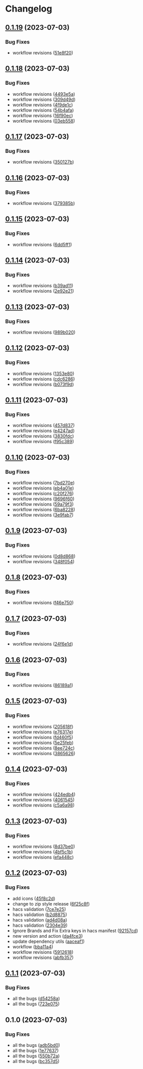 # Changelog

## [0.1.19](https://github.com/Makr91/ha_easgen/compare/v0.1.18...v0.1.19) (2023-07-03)


### Bug Fixes

* workflow revisions ([51e8f20](https://github.com/Makr91/ha_easgen/commit/51e8f206a046e414b31c65ed996fd368edf1cc0c))

## [0.1.18](https://github.com/Makr91/ha_easgen/compare/v0.1.17...v0.1.18) (2023-07-03)


### Bug Fixes

* workflow revisions ([4493e5a](https://github.com/Makr91/ha_easgen/commit/4493e5ab9398449ee4ca16ac0391bcab0de19232))
* workflow revisions ([309d49d](https://github.com/Makr91/ha_easgen/commit/309d49d966f64f7bd3e8264d1f59f9df63756dd1))
* workflow revisions ([4f9de1c](https://github.com/Makr91/ha_easgen/commit/4f9de1c7427936496384ef9fc4a7152ba907a02a))
* workflow revisions ([54b4afa](https://github.com/Makr91/ha_easgen/commit/54b4afa5f3aa354f6ef9ddaa33d29596a945556b))
* workflow revisions ([16f90ec](https://github.com/Makr91/ha_easgen/commit/16f90ec4a85a59743b723e3cd08639ce09d90a23))
* workflow revisions ([03eb558](https://github.com/Makr91/ha_easgen/commit/03eb558838f8f5c66f12625011cbded67e7d581b))

## [0.1.17](https://github.com/Makr91/ha_easgen/compare/v0.1.16...v0.1.17) (2023-07-03)


### Bug Fixes

* workflow revisions ([350127b](https://github.com/Makr91/ha_easgen/commit/350127b85d61672c403cbab839c23d44e55da2f7))

## [0.1.16](https://github.com/Makr91/ha_easgen/compare/v0.1.15...v0.1.16) (2023-07-03)


### Bug Fixes

* workflow revisions ([379385b](https://github.com/Makr91/ha_easgen/commit/379385b95b640c7aab43c074d744c749a75b4a49))

## [0.1.15](https://github.com/Makr91/ha_easgen/compare/v0.1.14...v0.1.15) (2023-07-03)


### Bug Fixes

* workflow revisions ([6dd5ff1](https://github.com/Makr91/ha_easgen/commit/6dd5ff106833810c98340a09d778b8c5b2dff96b))

## [0.1.14](https://github.com/Makr91/ha_easgen/compare/v0.1.13...v0.1.14) (2023-07-03)


### Bug Fixes

* workflow revisions ([b39ad11](https://github.com/Makr91/ha_easgen/commit/b39ad118dde19a0c60ae222c9834d6af12fa3c79))
* workflow revisions ([2e92e21](https://github.com/Makr91/ha_easgen/commit/2e92e219cc7df650e1c9c2749e267d6f10a8c892))

## [0.1.13](https://github.com/Makr91/ha_easgen/compare/v0.1.12...v0.1.13) (2023-07-03)


### Bug Fixes

* workflow revisions ([989b020](https://github.com/Makr91/ha_easgen/commit/989b020404bb3a181ceb76fd9cf788206874f9c5))

## [0.1.12](https://github.com/Makr91/ha_easgen/compare/v0.1.11...v0.1.12) (2023-07-03)


### Bug Fixes

* workflow revisions ([1353e80](https://github.com/Makr91/ha_easgen/commit/1353e80ae9bd9834ea745e87916e58a625dc56a1))
* workflow revisions ([cdc6286](https://github.com/Makr91/ha_easgen/commit/cdc62868f93655bd597db80e9092692d2f0744b9))
* workflow revisions ([b073f9d](https://github.com/Makr91/ha_easgen/commit/b073f9db73f2e3422f7fc487ccc314655b3418a5))

## [0.1.11](https://github.com/Makr91/ha_easgen/compare/v0.1.10...v0.1.11) (2023-07-03)


### Bug Fixes

* workflow revisions ([457d837](https://github.com/Makr91/ha_easgen/commit/457d837d6892ca7f34abec1bdcabe2d98094ddbf))
* workflow revisions ([e4247ad](https://github.com/Makr91/ha_easgen/commit/e4247ad459c6bab2454f1d88ecca42635dda4b2c))
* workflow revisions ([3830fdc](https://github.com/Makr91/ha_easgen/commit/3830fdc9a68bb51194a24a93fc0c7a140caccbb2))
* workflow revisions ([f95c389](https://github.com/Makr91/ha_easgen/commit/f95c389950ee5a5d4d802ebc40bdd6653adc1fa5))

## [0.1.10](https://github.com/Makr91/ha_easgen/compare/v0.1.9...v0.1.10) (2023-07-03)


### Bug Fixes

* workflow revisions ([7bd270e](https://github.com/Makr91/ha_easgen/commit/7bd270e3d4102444fd16dcd6c9e55538a9c6e3a2))
* workflow revisions ([eb4a01e](https://github.com/Makr91/ha_easgen/commit/eb4a01e4afe49b02f83fdd6a9ae7ad8f0ca4f8ee))
* workflow revisions ([c20f276](https://github.com/Makr91/ha_easgen/commit/c20f27675a5958e2f6bacf7047ba6aa1e5be42ea))
* workflow revisions ([9696f60](https://github.com/Makr91/ha_easgen/commit/9696f60a94a4581fab0ba5441e59c409037d4e6d))
* workflow revisions ([59a79f3](https://github.com/Makr91/ha_easgen/commit/59a79f38d8b91baf67e632e9c7f5f097684ff284))
* workflow revisions ([6ba8228](https://github.com/Makr91/ha_easgen/commit/6ba8228cdb2cff9b5ad8256a43b8b0284c1d2ac4))
* workflow revisions ([3e9fab7](https://github.com/Makr91/ha_easgen/commit/3e9fab7128da6b5e8e3b82203a16bdab0cd1d8d4))

## [0.1.9](https://github.com/Makr91/ha_easgen/compare/v0.1.8...v0.1.9) (2023-07-03)


### Bug Fixes

* workflow revisions ([0d8d868](https://github.com/Makr91/ha_easgen/commit/0d8d86848407dc4a5fd9b143314dd6b96e4532d4))
* workflow revisions ([348f054](https://github.com/Makr91/ha_easgen/commit/348f05428f80abeb3421fe69c06f66a0d462bccb))

## [0.1.8](https://github.com/Makr91/ha_easgen/compare/v0.1.7...v0.1.8) (2023-07-03)


### Bug Fixes

* workflow revisions ([f46e750](https://github.com/Makr91/ha_easgen/commit/f46e750825af09c7cedb7b24bc22361ee429b442))

## [0.1.7](https://github.com/Makr91/ha_easgen/compare/v0.1.6...v0.1.7) (2023-07-03)


### Bug Fixes

* workflow revisions ([24f6e1d](https://github.com/Makr91/ha_easgen/commit/24f6e1dab61bc231f956ff9664845f5f6ce412cb))

## [0.1.6](https://github.com/Makr91/ha_easgen/compare/v0.1.5...v0.1.6) (2023-07-03)


### Bug Fixes

* workflow revisions ([86189a1](https://github.com/Makr91/ha_easgen/commit/86189a1fecc0cd32b322ecf632a7efe541a20d28))

## [0.1.5](https://github.com/Makr91/ha_easgen/compare/v0.1.4...v0.1.5) (2023-07-03)


### Bug Fixes

* workflow revisions ([205618f](https://github.com/Makr91/ha_easgen/commit/205618f248c26d7da10c54c8584e9d02af07e764))
* workflow revisions ([e76317e](https://github.com/Makr91/ha_easgen/commit/e76317e0c1d6c28e940ceb51962f8d589491278f))
* workflow revisions ([fd460f5](https://github.com/Makr91/ha_easgen/commit/fd460f5f7138cfe051d514ef9855d93279d88890))
* workflow revisions ([5e25feb](https://github.com/Makr91/ha_easgen/commit/5e25feb68752be14461fdc7ed6d7e01a2986c2e0))
* workflow revisions ([8ee724c](https://github.com/Makr91/ha_easgen/commit/8ee724ca02352ccbdf39249e2098666bdea0b8be))
* workflow revisions ([3865626](https://github.com/Makr91/ha_easgen/commit/38656265f869adc63ef4ea50f286195b6b8f69c4))

## [0.1.4](https://github.com/Makr91/ha_easgen/compare/v0.1.3...v0.1.4) (2023-07-03)


### Bug Fixes

* workflow revisions ([424edb4](https://github.com/Makr91/ha_easgen/commit/424edb4f59153de2658c037dfd003f049a091adc))
* workflow revisions ([4061545](https://github.com/Makr91/ha_easgen/commit/406154508db6a202073b5f710443c854ca962886))
* workflow revisions ([c5a6a98](https://github.com/Makr91/ha_easgen/commit/c5a6a98633fa3cc79b194827606e58e9a7b9a02c))

## [0.1.3](https://github.com/Makr91/ha_easgen/compare/v0.1.2...v0.1.3) (2023-07-03)


### Bug Fixes

* workflow revisions ([8d37be0](https://github.com/Makr91/ha_easgen/commit/8d37be0ad4d5e118a5bbd358dcdc51e208647a6b))
* workflow revisions ([4bf5c1b](https://github.com/Makr91/ha_easgen/commit/4bf5c1b10c645687761937026887f9062a4ea672))
* workflow revisions ([efa448c](https://github.com/Makr91/ha_easgen/commit/efa448ca2a4c74cc4398737ee7d899e6e19a89eb))

## [0.1.2](https://github.com/Makr91/ha_easgen/compare/v0.1.1...v0.1.2) (2023-07-03)


### Bug Fixes

* add icons ([45f8c2d](https://github.com/Makr91/ha_easgen/commit/45f8c2dab7533ca3719e998ee266e4de389fae7a))
* change to zip style release ([6f25c8f](https://github.com/Makr91/ha_easgen/commit/6f25c8f48a3c459a922efdf031bb3687cc381a5b))
* hacs validation ([7ce7e25](https://github.com/Makr91/ha_easgen/commit/7ce7e2533971aa87a823937d741d4cabf65f487d))
* hacs validation ([b2d8875](https://github.com/Makr91/ha_easgen/commit/b2d887583b2f46080bfa64f353a72328da8cbd13))
* hacs validation ([ad4d08a](https://github.com/Makr91/ha_easgen/commit/ad4d08ae6d3bb7c1b7f89caaa1e94196fc77dda6))
* hacs validation ([2304e39](https://github.com/Makr91/ha_easgen/commit/2304e39a165207e0bb0eeaee3a92830aea4c8c70))
* Ignore Brands and Fix Extra keys in hacs manifest ([92157cd](https://github.com/Makr91/ha_easgen/commit/92157cdfc15e5556b4093802a7591dd1a68d3e7b))
* new version and action ([da4fce3](https://github.com/Makr91/ha_easgen/commit/da4fce328ac9674be6f1d49a198a4e762b5b8c21))
* update dependency utils ([aaceaf1](https://github.com/Makr91/ha_easgen/commit/aaceaf12594538c3dacd8609145b9b2f4fe61c32))
* workflow ([bba11a4](https://github.com/Makr91/ha_easgen/commit/bba11a4894bbe577126b9353aa150bdfc4a7d729))
* workflow revisions ([5912618](https://github.com/Makr91/ha_easgen/commit/5912618fa3c25ebf0606ea156ecde544fee8cc57))
* workflow revisions ([abfb357](https://github.com/Makr91/ha_easgen/commit/abfb35790552b53ebd1f6fefeba55d8fe575f895))

## [0.1.1](https://github.com/Makr91/ha_easgen/compare/v0.1.0...v0.1.1) (2023-07-03)


### Bug Fixes

* all the bugs ([d54258a](https://github.com/Makr91/ha_easgen/commit/d54258ad74b57efe51b7bd5e0cbec8fd4bee5499))
* all the bugs ([723e075](https://github.com/Makr91/ha_easgen/commit/723e075a2f1242f61d2c6484a28f13ce584f9669))

## 0.1.0 (2023-07-03)


### Bug Fixes

* all the bugs ([adb5bd0](https://github.com/Makr91/ha_easgen/commit/adb5bd02f68104d6ce1dcdbb7a0a441ed0ad9b9e))
* all the bugs ([1e77637](https://github.com/Makr91/ha_easgen/commit/1e77637a1692da6df9d2b9132d8deec63cdaf447))
* all the bugs ([550b72a](https://github.com/Makr91/ha_easgen/commit/550b72afc1fc617b6ffb49716af4b213a4e9db4e))
* all the bugs ([bc357d5](https://github.com/Makr91/ha_easgen/commit/bc357d5308f082fa61c2e8ab551a8c915270b795))

